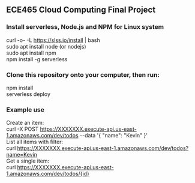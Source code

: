 ## ECE465 Cloud Computing Final Project
### Install serverless, Node.js and NPM for Linux system
curl -o- -L https://slss.io/install | bash  
sudo apt install node (or nodejs)  
sudo apt install npm  
npm install -g serverless  

### Clone this repository onto your computer, then run:  
npm install  
serverless deploy

### Example use  
Create an item:  
curl -X POST https://XXXXXXX.execute-api.us-east-1.amazonaws.com/dev/todos --data '{ "name": "Kevin" }'  
List all items with filter:  
curl https://XXXXXXX.execute-api.us-east-1.amazonaws.com/dev/todos?name=Kevin  
Get a single item:  
curl https://XXXXXXX.execute-api.us-east-1.amazonaws.com/dev/todos/{id}  

